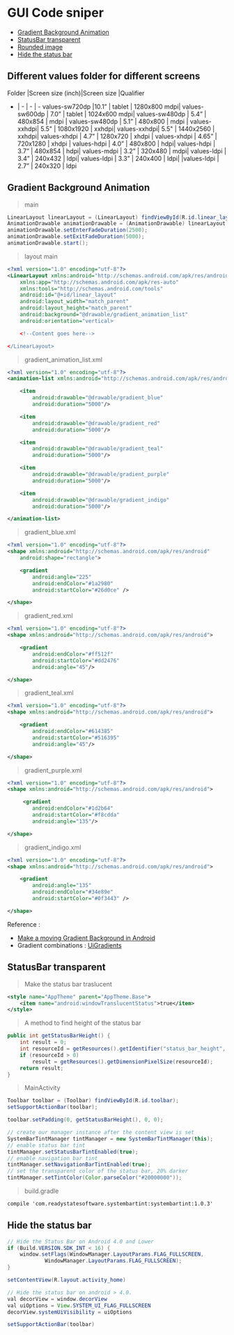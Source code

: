 # GUI Code sniper

* [Gradient Background Animation](#gradient-background-animation)
* [StatusBar transparent](#statusbar-transparent)
* [Rounded image](#rounded-image)
* [Hide the status bar](#hide-the-status-bar)

## Different values folder for different screens

Folder |Screen size (inch)|Screen size |Qualifier
- | - | - | -
values-sw720dp |10.1” | tablet | 1280x800 mdpi|
values-sw600dp | 7.0”  | tablet | 1024x600 mdpi|
values-sw480dp | 5.4”  | 480x854 | mdpi |
values-sw480dp | 5.1”  | 480x800 | mdpi |
values-xxhdpi| 5.5"  | 1080x1920 | xxhdpi|
values-xxhdpi| 5.5"  | 1440x2560 | xxhdpi|
values-xhdpi | 4.7”   | 1280x720 | xhdpi |
values-xhdpi | 4.65”  | 720x1280 | xhdpi |
values-hdpi | 4.0” | 480x800 | hdpi|
values-hdpi | 3.7” | 480x854 | hdpi|
values-mdpi | 3.2” | 320x480 | mdpi|
values-ldpi | 3.4” | 240x432 | ldpi|
values-ldpi | 3.3” | 240x400 | ldpi|
|values-ldpi | 2.7” | 240x320 | ldpi

## Gradient Background Animation

> main

```java
LinearLayout linearLayout = (LinearLayout) findViewById(R.id.linear_layout);
AnimationDrawable animationDrawable = (AnimationDrawable) linearLayout.getBackground();
animationDrawable.setEnterFadeDuration(2500);
animationDrawable.setExitFadeDuration(5000);
animationDrawable.start();
```

> layout main

```xml
<?xml version="1.0" encoding="utf-8"?>
<LinearLayout xmlns:android="http://schemas.android.com/apk/res/android"
    xmlns:app="http://schemas.android.com/apk/res-auto"
    xmlns:tools="http://schemas.android.com/tools"
    android:id="@+id/linear_layout"
    android:layout_width="match_parent"
    android:layout_height="match_parent"
    android:background="@drawable/gradient_animation_list"
    android:orientation="vertical>

    <!--Content goes here-->

</LinearLayout>
```

> gradient_animation_list.xml

```xml
<?xml version="1.0" encoding="utf-8"?>
<animation-list xmlns:android="http://schemas.android.com/apk/res/android">

    <item
        android:drawable="@drawable/gradient_blue"
        android:duration="5000"/>

    <item
        android:drawable="@drawable/gradient_red"
        android:duration="5000"/>

    <item
        android:drawable="@drawable/gradient_teal"
        android:duration="5000"/>

    <item
        android:drawable="@drawable/gradient_purple"
        android:duration="5000"/>

    <item
        android:drawable="@drawable/gradient_indigo"
        android:duration="5000"/>

</animation-list>
```

> gradient_blue.xml

```xml
<?xml version="1.0" encoding="utf-8"?>
<shape xmlns:android="http://schemas.android.com/apk/res/android"
    android:shape="rectangle">

    <gradient
        android:angle="225"
        android:endColor="#1a2980"
        android:startColor="#26d0ce" />

</shape>
```

> gradient_red.xml

```xml
<?xml version="1.0" encoding="utf-8"?>
<shape xmlns:android="http://schemas.android.com/apk/res/android">

    <gradient
        android:endColor="#ff512f"
        android:startColor="#dd2476"
        android:angle="45"/>

</shape>
```


> gradient_teal.xml


```xml
<?xml version="1.0" encoding="utf-8"?>
<shape xmlns:android="http://schemas.android.com/apk/res/android">

    <gradient
        android:endColor="#614385"
        android:startColor="#516395"
        android:angle="45"/>

</shape>
```
> gradient_purple.xml

```xml
<?xml version="1.0" encoding="utf-8"?>
<shape xmlns:android="http://schemas.android.com/apk/res/android">

     <gradient
        android:endColor="#1d2b64"
        android:startColor="#f8cdda"
        android:angle="135"/>

</shape>
```

> gradient_indigo.xml

```xml
<?xml version="1.0" encoding="utf-8"?>
<shape xmlns:android="http://schemas.android.com/apk/res/android">

 	<gradient
     	android:angle="135"
        android:endColor="#34e89e"
        android:startColor="#0f3443" />

</shape>
```

Reference :
- [Make a moving Gradient Background in Android](http://thetechnocafe.com/make-a-moving-gradient-background-in-android/)
- Gradient combinations : [UiGradients](https://uigradients.com/#Kyoto)

## StatusBar transparent

> Make the status bar traslucent

```xml
<style name="AppTheme" parent="AppTheme.Base">
    <item name="android:windowTranslucentStatus">true</item>
</style>
```

>  A method to find height of the status bar

```java
public int getStatusBarHeight() {
    int result = 0;
    int resourceId = getResources().getIdentifier("status_bar_height", "dimen", "android");
    if (resourceId > 0) 
        result = getResources().getDimensionPixelSize(resourceId);
    return result;
}
```
> MainActivity

```java
Toolbar toolbar = (Toolbar) findViewById(R.id.toolbar);
setSupportActionBar(toolbar);

toolbar.setPadding(0, getStatusBarHeight(), 0, 0);

// create our manager instance after the content view is set
SystemBarTintManager tintManager = new SystemBarTintManager(this);
// enable status bar tint
tintManager.setStatusBarTintEnabled(true);
// enable navigation bar tint
tintManager.setNavigationBarTintEnabled(true);
// set the transparent color of the status bar, 20% darker
tintManager.setTintColor(Color.parseColor("#20000000"));
``` 

> build.gradle

```xml
compile 'com.readystatesoftware.systembartint:systembartint:1.0.3'
```

## Hide the status bar

```java
// Hide the Status Bar on Android 4.0 and Lower
if (Build.VERSION.SDK_INT < 16) {
    window.setFlags(WindowManager.LayoutParams.FLAG_FULLSCREEN,
            WindowManager.LayoutParams.FLAG_FULLSCREEN);
}

setContentView(R.layout.activity_home)

// Hide the status bar on android > 4.0.
val decorView = window.decorView
val uiOptions = View.SYSTEM_UI_FLAG_FULLSCREEN
decorView.systemUiVisibility = uiOptions

setSupportActionBar(toolbar)
```
